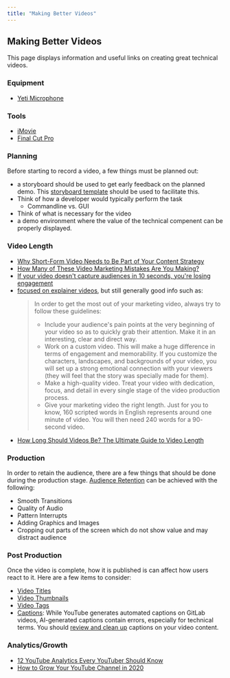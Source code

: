 ```yaml
---
title: "Making Better Videos"
---
```


## Making Better Videos

This page displays information and useful links on creating great technical videos.

### Equipment

* [Yeti Microphone](https://www.bluedesigns.com/products/yeti/])

### Tools

* [iMovie](https://www.apple.com/imovie/)
* [Final Cut Pro](https://www.apple.com/final-cut-pro/)

### Planning

Before starting to record a video, a few things must be planned out:

* a storyboard should be used to get early feedback on the planned demo. This [storyboard template](https://docs.google.com/document/d/1Cg-8kL71lhoGqiNguh7dDwk4LeofXPKjOsQD0gAWtpo/edit#) should be used to facilitate this.
* Think of how a developer would typically perform the task
  * Commandline vs. GUI
* Think of what is necessary for the video
* a demo environment where the value of the technical compenent can be properly displayed.

### Video Length

* [Why Short-Form Video Needs to Be Part of Your Content Strategy](https://www.entrepreneur.com/article/308684)
* [How Many of These Video Marketing Mistakes Are You Making?](https://www.entrepreneur.com/article/293275)
* [If your video doesn't capture audiences in 10 seconds, you're losing engagement](https://sociable.co/social-media/video-audiences-engagement/)
* [focused on explainer videos](https://www.yumyumvideos.com/short-vs-long-videos-explainer-video-length-wp/), but still generally good info such as:
   > In order to get the most out of your marketing video, always try to follow these guidelines:
   > * Include your audience's pain points at the very beginning of your video so as to quickly grab their attention. Make it in an interesting, clear and direct way.
   > * Work on a custom video. This will make a huge difference in terms of engagement and memorability. If you customize the characters, landscapes, and backgrounds of your video, you will set up a strong emotional connection with your viewers (they will feel that the story was specially made for them).
   > * Make a high-quality video. Treat your video with dedication, focus, and detail in every single stage of the video production process.
   > * Give your marketing video the right length. Just for you to know, 160 scripted words in English represents around one minute of video. You will then need 240 words for a 90- second video.
* [How Long Should Videos Be? The Ultimate Guide to Video Length](https://www.vidyard.com/blog/video-length/)

### Production

In order to retain the audience, there are a few things that should be done during the production stage.
[Audience Retention](https://backlinko.com/hub/youtube/retention) can be achieved with the following:

* Smooth Transitions
* Quality of Audio
* Pattern Interrupts
* Adding Graphics and Images
* Cropping out parts of the screen which do not show value and may distract audience

### Post Production

Once the video is complete, how it is published is can affect how users react to it. Here are a few items to consider:

* [Video Titles](https://backlinko.com/hub/youtube/title)
* [Video Thumbnails](https://louisem.com/198803/how-to-youtube-thumbnails)
* [Video Tags](https://ahrefs.com/blog/youtube-tags/)
* [Captions](https://www.boia.org/blog/youtube-closed-captioning-for-accessibility-why-and-how): While YouTube generates automated captions on GitLab videos, AI-generated captions contain errors, especially for technical terms. You should [review and clean up](https://support.google.com/youtube/answer/2734705) captions on your video content.

### Analytics/Growth

* [12 YouTube Analytics Every YouTuber Should Know](https://www.business2community.com/youtube/12-youtube-analytics-every-youtuber-should-know-02206636)
* [How to Grow Your YouTube Channel in 2020](https://backlinko.com/grow-youtube-channel)
